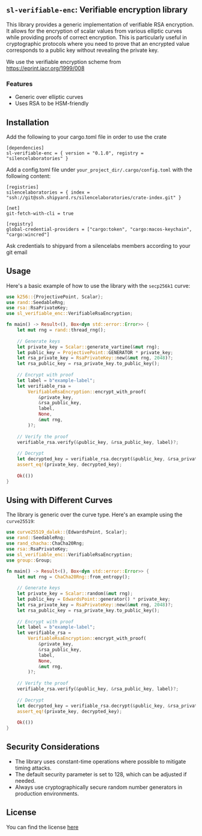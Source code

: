 ## `sl-verifiable-enc`: Verifiable encryption library

This library provides a generic implementation of verifiable RSA encryption. It allows for the encryption of scalar values from various elliptic curves while providing proofs of correct encryption. This is particularly useful in cryptographic protocols where you need to prove that an encrypted value corresponds to a public key without revealing the private key.

We use the verifiable encryption scheme from https://eprint.iacr.org/1999/008  

### Features

- Generic over elliptic curves
- Uses RSA to be HSM-friendly 

## Installation
Add the following to your cargo.toml file in order to use the crate
```
[dependencies]
sl-verifiable-enc = { version = "0.1.0", registry = "silencelaboratories" }
```

Add a config.toml file under ```your_project_dir/.cargo/config.toml``` with the following content:
```
[registries]
silencelaboratories = { index = "ssh://git@ssh.shipyard.rs/silencelaboratories/crate-index.git" }

[net]
git-fetch-with-cli = true

[registry]
global-credential-providers = ["cargo:token", "cargo:macos-keychain", "cargo:wincred"]
```
Ask credentials to shipyard from a silencelabs members according to your git email
## Usage

Here's a basic example of how to use the library with the `secp256k1` curve:

```rust
use k256::{ProjectivePoint, Scalar};
use rand::SeedableRng;
use rsa::RsaPrivateKey;
use sl_verifiable_enc::VerifiableRsaEncryption;

fn main() -> Result<(), Box<dyn std::error::Error>> {
    let mut rng = rand::thread_rng();
    
    // Generate keys
    let private_key = Scalar::generate_vartime(&mut rng);
    let public_key = ProjectivePoint::GENERATOR * private_key;
    let rsa_private_key = RsaPrivateKey::new(&mut rng, 2048)?;
    let rsa_public_key = rsa_private_key.to_public_key();
    
    // Encrypt with proof
    let label = b"example-label";
    let verifiable_rsa = 
        VerifiableRsaEncryption::encrypt_with_proof(
            &private_key,
            &rsa_public_key,
            label,
            None,
            &mut rng,
        )?;
    
    // Verify the proof
    verifiable_rsa.verify(&public_key, &rsa_public_key, label)?;
    
    // Decrypt
    let decrypted_key = verifiable_rsa.decrypt(&public_key, &rsa_private_key, label)?;
    assert_eq!(private_key, decrypted_key);
    
    Ok(())
}
```

## Using with Different Curves

The library is generic over the curve type. Here's an example using the `curve25519`:

```rust
use curve25519_dalek::{EdwardsPoint, Scalar};
use rand::SeedableRng;
use rand_chacha::ChaCha20Rng;
use rsa::RsaPrivateKey;
use sl_verifiable_enc::VerifiableRsaEncryption;
use group::Group;

fn main() -> Result<(), Box<dyn std::error::Error>> {
    let mut rng = ChaCha20Rng::from_entropy();
    
    // Generate keys
    let private_key = Scalar::random(&mut rng);
    let public_key = EdwardsPoint::generator() * private_key;
    let rsa_private_key = RsaPrivateKey::new(&mut rng, 2048)?;
    let rsa_public_key = rsa_private_key.to_public_key();
    
    // Encrypt with proof
    let label = b"example-label";
    let verifiable_rsa = 
        VerifiableRsaEncryption::encrypt_with_proof(
            &private_key,
            &rsa_public_key,
            label,
            None,
            &mut rng,
        )?;
    
    // Verify the proof
    verifiable_rsa.verify(&public_key, &rsa_public_key, label)?;
    
    // Decrypt
    let decrypted_key = verifiable_rsa.decrypt(&public_key, &rsa_private_key, label)?;
    assert_eq!(private_key, decrypted_key);
    
    Ok(())
}
```


## Security Considerations

- The library uses constant-time operations where possible to mitigate timing attacks.
- The default security parameter is set to 128, which can be adjusted if needed.
- Always use cryptographically secure random number generators in production environments.

## License

You can find the license [here](/LICENSE.md)

